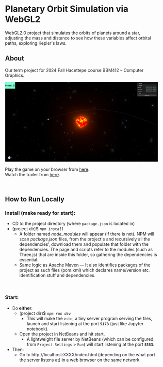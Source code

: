 # Planetary Orbit Simulation via WebGL2
WebGL2.0 project that simulates the orbits of planets around a star, adjusting the mass and distance to see how these variables affect orbital paths, exploring Kepler's laws.

## About
Our term project for 2024 Fall Hacettepe course BBM412 – Computer Graphics.

![Screenshot](/images/screenshot.png "Screenshot")

Play the game on your browser from [here](https://hopeorb.github.io/PlanetaryOrbitSimViaWebGL2/).\
Watch the trailer from [here](https://www.youtube.com/watch?v=PiQDeAovByc).

<br>

## How to Run Locally
### Install (make ready for start):
 - CD to the project directory (where `package.json` is located in)
 - (project dir)$ *`npm install`*
     - A folder named *node_modules* will appear (if there is not). NPM will scan *package.json* files, from the project's and recursively all the dependencies', download them and populate that folder with the dependencies. The page and scripts refer to the modules (such as Three.js) that are inside this folder, so gathering the dependencies is essential.
     - Same logic as Apache Maven — It also identifies packages of the project as such files (pom.xml) which declares name/version etc. identification stuff and dependencies.

<br>

### Start:
 - Do **either**:
     - (project dir)$ *`npm run dev`*
         - This will make the `vite`, a tiny server program serving the files, launch and start listening at the port **`5173`** (just like Jupyter notebook).
     - Open the project in NetBeans and hit start.
         - A lightweight file server by NetBeans (which can be configured from `Project Settings` > `Run`) will start listening at the port **`8383`**.
 - Then:
     - Go to http://localhost:XXXX/index.html (depending on the what port the server listens at) in a web browser on the same network.